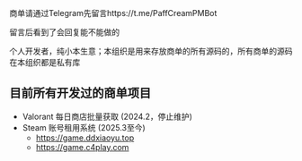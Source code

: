 商单请通过Telegram先留言https://t.me/PaffCreamPMBot

留言后看到了会回复能不能做的

个人开发者，纯小本生意；本组织是用来存放商单的所有源码的，所有商单的源码在本组织都是私有库

## 目前所有开发过的商单项目

- Valorant 每日商店批量获取 (2024.2，停止维护)
- Steam 账号租用系统 (2025.3至今)
  - https://game.ddxiaoyu.top
  - https://game.c4play.com

